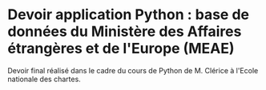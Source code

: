 # Devoir application Python : base de données du Ministère des Affaires étrangères et de l'Europe (MEAE)
Devoir final réalisé dans le cadre du cours de Python de M. Clérice à l'Ecole nationale des chartes.

